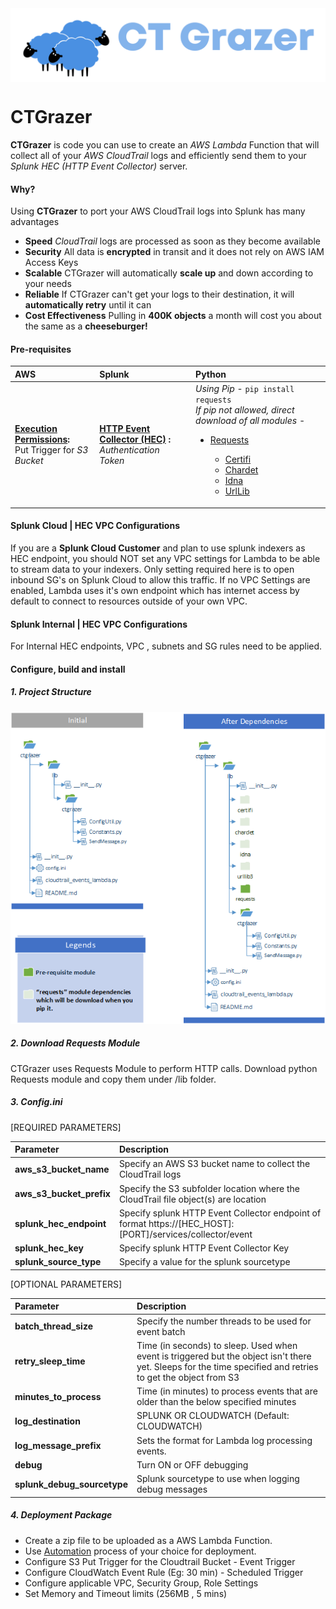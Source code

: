 <img src="img/banner.png" alt="CTGrazer" height="20%" align="middle"/>

# CTGrazer #
**CTGrazer** is code you can use to create an *AWS Lambda* Function that will collect all of your *AWS CloudTrail* logs and efficiently send them to your *Splunk HEC (HTTP Event Collector)* server.

#### Why?
Using **CTGrazer** to port your AWS CloudTrail logs into Splunk has many advantages
* **Speed** *CloudTrail* logs are processed as soon as they become available
* **Security** All data is **encrypted** in transit and it does not rely on AWS IAM Access Keys
* **Scalable** CTGrazer will automatically **scale up** and down according to your needs
* **Reliable** If CTGrazer can't get your logs to their destination, it will **automatically retry** until it can
* **Cost Effectiveness** Pulling in **400K objects** a month will cost you about the same as a **cheeseburger!**

#### Pre-requisites
| **AWS**       | **Splunk**     | **Python**|
| :------------ | :------------- | :------------- | 
| **[Execution Permissions](https://docs.aws.amazon.com/lambda/latest/dg/with-s3.html):** <br/> Put Trigger for *S3 Bucket* | **[HTTP Event Collector (HEC)](http://docs.splunk.com/Documentation/Splunk/7.1.1/Data/UsetheHTTPEventCollector) :** <br/> *Authentication Token* | *Using Pip* - `pip install requests`<br/>  *If pip not allowed, direct download of all modules -* <ul><li>[Requests](https://files.pythonhosted.org/packages/b0/e1/eab4fc3752e3d240468a8c0b284607899d2fbfb236a56b7377a329aa8d09/requests-2.18.4.tar.gz)</li><ul><li>[Certifi](https://files.pythonhosted.org/packages/4d/9c/46e950a6f4d6b4be571ddcae21e7bc846fcbb88f1de3eff0f6dd0a6be55d/certifi-2018.4.16.tar.gz)</li><li> [Chardet](https://files.pythonhosted.org/packages/fc/bb/a5768c230f9ddb03acc9ef3f0d4a3cf93462473795d18e9535498c8f929d/chardet-3.0.4.tar.gz)</li><li> [Idna](https://files.pythonhosted.org/packages/65/c4/80f97e9c9628f3cac9b98bfca0402ede54e0563b56482e3e6e45c43c4935/idna-2.7.tar.gz)</li><li> [UrlLib](https://files.pythonhosted.org/packages/3c/d2/dc5471622bd200db1cd9319e02e71bc655e9ea27b8e0ce65fc69de0dac15/urllib3-1.23.tar.gz)</li></ul>

#### Splunk Cloud | HEC VPC Configurations
<p>If you are a <b>Splunk Cloud Customer</b> and plan to use splunk indexers as HEC endpoint, you should NOT set any VPC settings for Lambda to be able to stream data to your indexers. Only setting required here is to open inbound SG's on Splunk Cloud to allow this traffic. If no VPC Settings are enabled, Lambda uses it's own endpoint which has internet access by default to connect to resources outside of your own VPC.
</p>

#### Splunk Internal | HEC VPC Configurations
<p>For Internal HEC endpoints, VPC , subnets and SG rules need to be applied.
</p>

#### Configure, build and install
##### 1. Project Structure
 
<img src="img/ctgrazer-folder-structure.png" alt="CTGrazer Project Structure"/>

##### 2. Download Requests Module 
CTGrazer uses Requests Module to perform HTTP calls. Download python Requests module and copy them under /lib folder.
##### 3. Config.ini
[REQUIRED PARAMETERS]
 
|**Parameter**|**Description**    |
|:------------|:------------------|
|**aws_s3_bucket_name**|Specify an AWS S3 bucket name to collect the CloudTrail logs|
|**aws_s3_bucket_prefix**|Specify the S3 subfolder location where the CloudTrail file object(s) are location|
|**splunk_hec_endpoint**|Specify splunk HTTP Event Collector endpoint of format https://[HEC_HOST]:[PORT]/services/collector/event|
|**splunk_hec_key**|Specify splunk HTTP Event Collector Key|
|**splunk_source_type**|Specify a value for the splunk sourcetype|

[OPTIONAL PARAMETERS]

|**Parameter**|**Description**    |
|:------------|:------------------|
|**batch_thread_size**|Specify the number threads to be used for event batch|
|**retry_sleep_time**|Time (in seconds) to sleep. Used when event is triggered but the object isn't there yet. Sleeps for the time specified and retries to get the object from S3|
|**minutes_to_process**|Time (in minutes) to process events that are older than the below specified minutes|
|**log_destination**|SPLUNK OR CLOUDWATCH (Default: CLOUDWATCH)|
|**log_message_prefix**|Sets the format for Lambda log processing events.|
|**debug**|Turn ON or OFF debugging|
|**splunk_debug_sourcetype**|Splunk sourcetype to use when logging debug messages|
 
##### 4. Deployment Package
* Create a zip file to be uploaded as a AWS Lambda Function. 
* Use [Automation](https://docs.aws.amazon.com/lambda/latest/dg/automating-deployment.html) process of your choice for deployment. 
* Configure S3 Put Trigger for the Cloudtrail Bucket - Event Trigger
* Configure CloudWatch Event Rule (Eg: 30 min) - Scheduled Trigger
* Configure applicable VPC, Security Group, Role Settings 
* Set Memory and Timeout limits (256MB , 5 mins)
